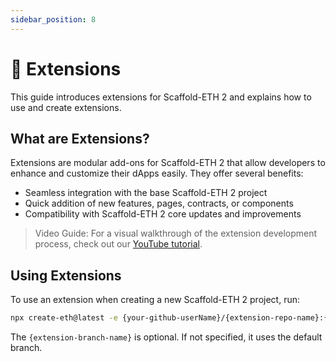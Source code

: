 ```yaml
---
sidebar_position: 8
---
```


# 🔌 Extensions

This guide introduces extensions for Scaffold-ETH 2 and explains how to use and create extensions.

## What are Extensions?

Extensions are modular add-ons for Scaffold-ETH 2 that allow developers to enhance and customize their dApps easily. They offer several benefits:

- Seamless integration with the base Scaffold-ETH 2 project
- Quick addition of new features, pages, contracts, or components
- Compatibility with Scaffold-ETH 2 core updates and improvements

> Video Guide: For a visual walkthrough of the extension development process, check out our [YouTube tutorial](https://youtu.be/XQCv533XGZk?si=dlJH4zd4b99_6soW).

## Using Extensions

To use an extension when creating a new Scaffold-ETH 2 project, run:

```bash
npx create-eth@latest -e {your-github-userName}/{extension-repo-name}:{extension-branch-name}
```

The `{extension-branch-name}` is optional. If not specified, it uses the default branch.
